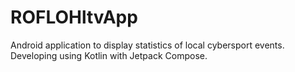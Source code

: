# ROFLOHltvApp
 Android application to display statistics of local cybersport events. Developing using Kotlin with Jetpack Compose.
